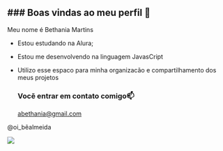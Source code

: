 ## ### Boas vindas ao meu perfil 💙 

Meu nome é Bethania Martins
                                                                                                                                                                      
- Estou estudando na Alura;
- Estou me desenvolvendo na linguagem JavasCript
- Utilizo esse espaco para minha organizacão e compartilhamento dos meus projetos

  ### Vocẽ entrar em contato comigo📫

  abethania@gmail.com

@oi_bẽalmeida

![]([(https://media1.tenor.com/m/ME7LU5WZaUIAAAAC/%E5%AF%AB%E8%BC%AA%E7%9C%BC.gif)])
